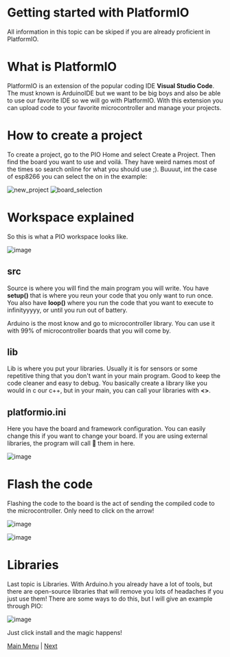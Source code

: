 # Getting started with PlatformIO
All information in this topic can be skiped if you are already proficient in PlatformIO.

# What is PlatformIO
PlatformIO is an extension of the popular coding IDE **Visual Studio Code**. The must known is ArduinoIDE but we want to be big boys and also be able to use our favorite IDE so we will go with PlatformIO.
With this extension you can upload code to your favorite microcontroller and manage your projects.

# How to create a project
To create a project, go to the PIO Home and select Create a Project. Then find the board you want to use and voilá. They have weird names most of the times so search online for what you should use ;). Buuuut, int the case of esp8266 you can select the on in the example:

![new_project](https://user-images.githubusercontent.com/71400611/219143727-b4eaa4e5-31fa-4b3a-b12f-6c713c3f411e.png)
![board_selection](https://user-images.githubusercontent.com/71400611/219143749-9f1b3561-49c2-4b6f-b5e3-d80a18e5d2a2.png)

# Workspace explained
So this is what a PIO workspace looks like.

![image](https://user-images.githubusercontent.com/71400611/219141806-0fbd50fb-e138-4091-a9f2-7ef6e4368daa.png)
## src
Source is where you will find the main program you will write. 
You have **setup()** that is where you reun your code that you only want to run once.
You also have **loop()** where you run the code that you want to execute to infinityyyyy, or until you run out of battery.

Arduino is the most know and go to microcontroller library. You can use it with 99% of microcontroller boards that you will come by.

## lib
Lib is where you put your libraries. Usually it is for sensors or some repetitive thing that you don't want in your main program. Good to keep the code cleaner and easy to debug.
You basically create a library like you would in c our c++, but in your main, you can call your libraries with **<>**.

## platformio.ini
Here you have the board and framework configuration. You can easily change this if you want to change your board. 
If you are using external libraries, the program will call 📲 them in here.

![image](https://user-images.githubusercontent.com/71400611/219142260-9a9f2b9d-0837-4a54-a888-b53170b8977e.png)

# Flash the code
Flashing the code to the board is the act of sending the compiled code to the microcontroller. Only need to click on the arrow!

![image](https://user-images.githubusercontent.com/71400611/219146008-ad9dde5c-9f52-44cd-8ae7-49c16275d692.png)

![image](https://user-images.githubusercontent.com/71400611/219146034-fa0a6678-f7b7-4b9f-8702-0b552a0c7af1.png)


# Libraries
Last topic is Libraries. With Arduino.h you already have a lot of tools, but there are open-source libraries that will remove you lots of headaches if you just use them! There are some ways to do this, but I will give an example through PIO:

![image](https://user-images.githubusercontent.com/71400611/219142786-e34bc3eb-5751-4de8-b3e1-8dca56e1db3c.png)

Just click install and the magic happens!



[Main Menu](../README.md) | [Next](./basicElectronics.md)
